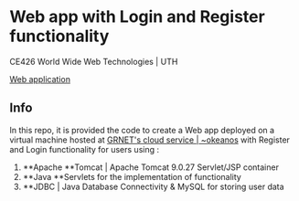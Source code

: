 # Web app with Login and Register functionality

CE426 World Wide Web Technologies | UTH

[Web application](http://83.212.111.93:8080/estamos)

## Info
In this repo, it is provided the code to create a Web app deployed on a virtual machine hosted at [GRNET's cloud service | ~okeanos](https://okeanos.grnet.gr) with Register and Login functionality for users using :

 1. **Apache **Tomcat | Apache Tomcat 9.0.27 Servlet/JSP container
 2. **Java **Servlets for the implementation of functionality
 3. **JDBC | Java Database Connectivity & MySQL for storing user data
